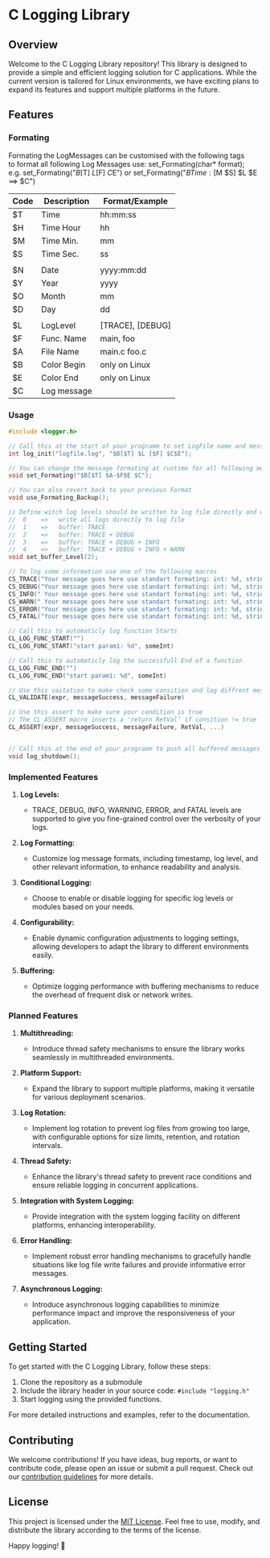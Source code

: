 # C Logging Library

## Overview

Welcome to the C Logging Library repository! This library is designed to provide a simple and efficient logging solution for C applications. While the current version is tailored for Linux environments, we have exciting plans to expand its features and support multiple platforms in the future.

## Features

### Formating
Formating the LogMessages can be customised with the following tags<br>
to format all following Log Messages use: set_Formating(char* format);<br>
e.g. set_Formating("$B[$T] $L [$F]  $C$E")  or set_Formating("$BTime:[$M $S] $L $E ==> $C")

| Code | Description | Format/Example  |
|------|-------------|-----------------|
| $T   | Time        | hh:mm:ss        |
| $H   | Time Hour   | hh              |
| $M   | Time Min.   | mm              |
| $S   | Time Sec.   | ss              |
|      |             |                 |
| $N   | Date        | yyyy:mm:dd      |
| $Y	 | Year	      | yyyy            |
| $O	 | Month	      | mm              |
| $D	 | Day	      | dd              |
|      |             |                 |
| $L	 | LogLevel    | [TRACE], [DEBUG]|
| $F	 | Func. Name  | main, foo       |
| $A	 | File Name	| main.c foo.c    |
| $B	 | Color Begin	| only on Linux   |
| $E	 | Color End	| only on Linux   |
| $C	 | Log message |                 |


### Usage

```C
#include <logger.h>

// Call this at the start of your programm to set LogFile name and message formating
int log_init("logfile.log", "$B[$T] $L [$F] $C$E");

// You can change the message formating at runtime for all following messages
void set_Formating("$B[$T] $A-$F$E $C");

// You can also revert back to your previous Format
void use_Formating_Backup();

// Define witch log levels should be written to log file directly and witch should be buffered
//  0    =>   write all logs directly to log file
//  1    =>   buffer: TRACE
//  2    =>   buffer: TRACE + DEBUG
//  3    =>   buffer: TRACE + DEBUG + INFO
//  4    =>   buffer: TRACE + DEBUG + INFO + WARN
void set_buffer_Level(2);

// To log some information use one of the following macros
CS_TRACE("Your message goes here use standart formating: int: %d, string: %s", someInt, someStr)
CS_DEBUG("Your message goes here use standart formating: int: %d, string: %s", someInt, someStr)
CS_INFO(" Your message goes here use standart formating: int: %d, string: %s", someInt, someStr)
CS_WARN(" Your message goes here use standart formating: int: %d, string: %s", someInt, someStr)
CS_ERROR("Your message goes here use standart formating: int: %d, string: %s", someInt, someStr)
CS_FATAL("Your message goes here use standart formating: int: %d, string: %s", someInt, someStr)

// Call this to automaticly log function Starts
CL_LOG_FUNC_START("")
CL_LOG_FUNC_START("start param1: %d", someInt)

// Call this to automaticly log the successfull End of a function
CL_LOG_FUNC_END("")
CL_LOG_FUNC_END("start param1: %d", someInt)

// Use this vaitation to make check some consition and log diffrent messages
CL_VALIDATE(expr, messageSuccess, messageFailure)

// Use this assert to make sure your condition is true
// The CL_ASSERT macro inserts a 'return RetVal’ if consition != true 
CL_ASSERT(expr, messageSuccess, messageFailure, RetVal, ...)


// Call this at the end of your programm to push all buffered messages into the log file
void log_shutdown();

```

### Implemented Features

1. **Log Levels:**
   - TRACE, DEBUG, INFO, WARNING, ERROR, and FATAL levels are supported to give you fine-grained control over the verbosity of your logs.

2. **Log Formatting:**
   - Customize log message formats, including timestamp, log level, and other relevant information, to enhance readability and analysis.

3. **Conditional Logging:**
   - Choose to enable or disable logging for specific log levels or modules based on your needs.

4. **Configurability:**
   - Enable dynamic configuration adjustments to logging settings, allowing developers to adapt the library to different environments easily.

5. **Buffering:**
   - Optimize logging performance with buffering mechanisms to reduce the overhead of frequent disk or network writes.

### Planned Features

1. **Multithreading:**
   - Introduce thread safety mechanisms to ensure the library works seamlessly in multithreaded environments.

2. **Platform Support:**
   - Expand the library to support multiple platforms, making it versatile for various deployment scenarios.

3. **Log Rotation:**
   - Implement log rotation to prevent log files from growing too large, with configurable options for size limits, retention, and rotation intervals.

4. **Thread Safety:**
   - Enhance the library's thread safety to prevent race conditions and ensure reliable logging in concurrent applications.

5. **Integration with System Logging:**
   - Provide integration with the system logging facility on different platforms, enhancing interoperability.

6. **Error Handling:**
   - Implement robust error handling mechanisms to gracefully handle situations like log file write failures and provide informative error messages.

7. **Asynchronous Logging:**
   - Introduce asynchronous logging capabilities to minimize performance impact and improve the responsiveness of your application.

## Getting Started

To get started with the C Logging Library, follow these steps:

1. Clone the repository as a submodule
2. Include the library header in your source code: `#include "logging.h"`
3. Start logging using the provided functions.

For more detailed instructions and examples, refer to the documentation.

## Contributing

We welcome contributions! If you have ideas, bug reports, or want to contribute code, please open an issue or submit a pull request. Check out our [contribution guidelines](CONTRIBUTING.md) for more details.

## License

This project is licensed under the [MIT License](LICENSE). Feel free to use, modify, and distribute the library according to the terms of the license.

Happy logging! 📝
